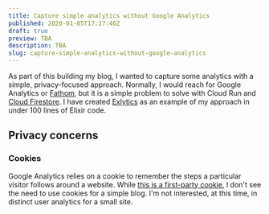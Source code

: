 ```yaml
---
title: Capture simple analytics without Google Analytics
published: 2020-01-05T17:27:46Z
draft: true
preview: TBA
description: TBA
slug: capture-simple-analytics-without-google-analytics
---
```


As part of this building my blog, I wanted to capture some analytics with a simple, privacy-focused approach. Normally, I would reach for Google Analytics or [Fathom](https://usefathom.com/), but it is a simple problem to solve with Cloud Run and [Cloud Firestore](https://firebase.google.com/docs/firestore). I have created [Exlytics](https://github.com/corybuecker/exlytics) as an example of my approach in under 100 lines of Elixir code.

## Privacy concerns

### Cookies

Google Analytics relies on a cookie to remember the steps a particular visitor follows around a website. While [this is a first-party cookie](https://clearcode.cc/blog/difference-between-first-party-third-party-cookies/), I don't see the need to use cookies for a simple blog. I'm not interested, at this time, in distinct user analytics for a small site.
